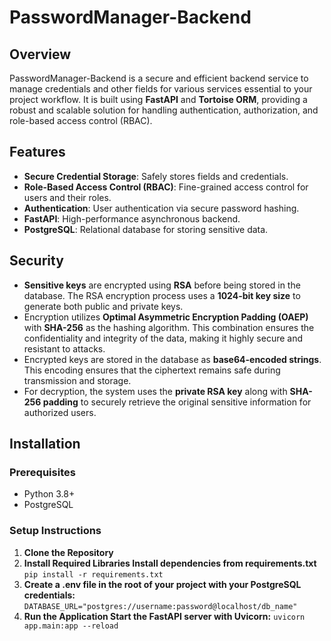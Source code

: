 # PasswordManager-Backend

## Overview
PasswordManager-Backend is a secure and efficient backend service to manage credentials and other fields for various services essential to your project workflow. It is built using **FastAPI** and **Tortoise ORM**, providing a robust and scalable solution for handling authentication, authorization, and role-based access control (RBAC).

## Features
- **Secure Credential Storage**: Safely stores fields and credentials.
- **Role-Based Access Control (RBAC)**: Fine-grained access control for users and their roles.
- **Authentication**: User authentication via secure password hashing.
- **FastAPI**: High-performance asynchronous backend.
- **PostgreSQL**: Relational database for storing sensitive data.

## Security
- **Sensitive keys** are encrypted using **RSA** before being stored in the database. The RSA encryption process uses a **1024-bit key size** to generate both public and private keys.
- Encryption utilizes **Optimal Asymmetric Encryption Padding (OAEP)** with **SHA-256** as the hashing algorithm. This combination ensures the confidentiality and integrity of the data, making it highly secure and resistant to attacks.
- Encrypted keys are stored in the database as **base64-encoded strings**. This encoding ensures that the ciphertext remains safe during transmission and storage.
- For decryption, the system uses the **private RSA key** along with **SHA-256 padding** to securely retrieve the original sensitive information for authorized users.


## Installation

### Prerequisites
- Python 3.8+
- PostgreSQL

### Setup Instructions

1. **Clone the Repository**
2. **Install Required Libraries Install dependencies from requirements.txt**
   ```pip install -r requirements.txt```
3. **Create a .env file in the root of your project with your PostgreSQL credentials:**
   ```DATABASE_URL="postgres://username:password@localhost/db_name"```
4. **Run the Application Start the FastAPI server with Uvicorn:**
   ```uvicorn app.main:app --reload```
